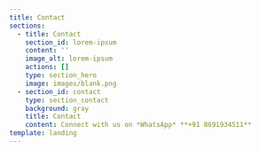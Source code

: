 ```yaml
---
title: Contact
sections:
  - title: Contact
    section_id: lorem-ipsum
    content: ''
    image_alt: lorem-ipsum
    actions: []
    type: section_hero
    image: images/blank.png
  - section_id: contact
    type: section_contact
    background: gray
    title: Contact
    content: Connect with us on *WhatsApp* **+91 8691934511**
template: landing
---
```

